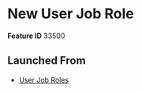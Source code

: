 # New User Job Role

**Feature ID** 33500

## Launched From

- [User Job Roles](User%20Job%20Roles.md)












































































